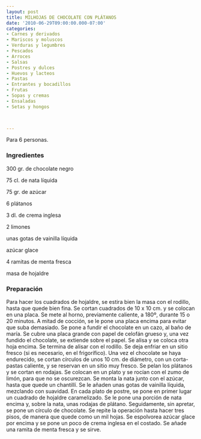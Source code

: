 ```yaml
---
layout: post
title: MILHOJAS DE CHOCOLATE CON PLÁTANOS
date: '2010-06-29T09:00:00.000-07:00'
categories:
- Carnes y derivados
- Mariscos y moluscos
- Verduras y legumbres
- Pescados
- Arroces
- Salsas
- Postres y dulces
- Huevos y lacteos
- Pastas
- Entrantes y bocadillos
- Frutas
- Sopas y cremas
- Ensaladas
- Setas y hongos
 


---
```


Para 6 personas.

<h3>Ingredientes</h3>

300 gr. de chocolate negro

75 cl. de nata líquida

75 gr. de azúcar

6 plátanos

3 dl. de crema inglesa

2 limones

unas gotas de vainilla líquida

azúcar glace

4 ramitas de menta fresca

masa de hojaldre

<h3>Preparación</h3>

Para hacer los cuadrados de hojaldre, se estira bien la masa con el rodillo, hasta que quede bien fina. Se cortan cuadrados de 10 x 10 cm. y se colocan en una placa. Se mete al horno, previamente caliente, a 180&ordm;, durante 15 o 20 minutos. A mitad de cocción, se le pone una placa encima para evitar que suba demasiado. Se pone a fundir el chocolate en un cazo, al baño de maría. Se cubre una placa grande con papel de celofán grueso y, una vez fundido el chocolate, se extiende sobre el papel. Se alisa y se coloca otra hoja encima. Se termina de alisar con el rodillo. Se deja enfriar en un sitio fresco (si es necesario, en el frigorífico). Una vez el chocolate se haya endurecido, se cortan círculos de unos 10 cm. de diámetro, con un corta-pastas caliente, y se reservan en un sitio muy fresco. Se pelan los plátanos y se cortan en rodajas. Se colocan en un plato y se rocían con el zumo de limón, para que no se oscurezcan. Se monta la nata junto con el azúcar, hasta que quede un chantillí. Se le añaden unas gotas de vainilla líquida, mezclando con suavidad. En cada plato de postre, se pone en primer lugar un cuadrado de hojaldre caramelizado. Se le pone una porción de nata encima y, sobre la nata, unas rodajas de plátano. Seguidamente, sin apretar, se pone un círculo de chocolate. Se repite la operación hasta hacer tres pisos, de manera que quede como un mil hojas. Se espolvorea azúcar glace por encima y se pone un poco de crema inglesa en el costado. Se añade una ramita de menta fresca y se sirve.

